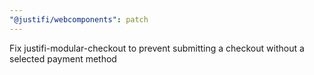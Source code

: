 ```yaml
---
"@justifi/webcomponents": patch
---
```


Fix justifi-modular-checkout to prevent submitting a checkout without a selected payment method
